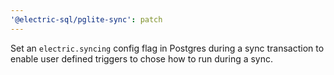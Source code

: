```yaml
---
'@electric-sql/pglite-sync': patch
---
```


Set an `electric.syncing` config flag in Postgres during a sync transaction to enable user defined triggers to chose how to run during a sync.
